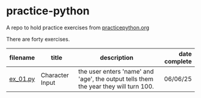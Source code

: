 # practice-python

A repo to hold practice exercises from [practicepython.org](https://www.practicepython.org)

There are forty exercises.

| filename |  title | description | date complete |
| -------- | -------- | -------- | -------: |
| [ex_01.py](ex_01.py) | Character Input | the user enters 'name' and 'age', the output tells them the year they will turn 100. | 06/06/25 |
